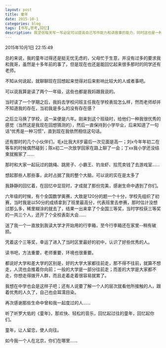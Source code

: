 ```yaml
---
layout: post
title: 童年
date: 2015-10-1
categories: blog
tags: [书写,思考,回忆]
description: 我坚信每天写一写必定可以提高自己写作能力和讲故事的能力，同时这也是一种个人的商业模式，虽然目前必定不能带来受益，但是我相信未来必定会带来好处。
---
```



2015年10月1日 22:15:49

总的来说，我的童年过得还是挺无忧无虑的，父母忙于生意，并没有过多的要求我和我哥，虽然是十多年前的事了，但是现在也还是能回忆起来很多那时的同学还有老师。

不知从何说起，就聊聊现在回想起来觉得对后来影响比较大的人或者事吧。

可以说我算是读了两个一年级，这些也都是我妈跟我说的。

当时读了一个学期之后，我妈去学校问班主任我在学校表现怎么样，然而老师却并不知道我的存在，当初我是多么的没有存在感？

之后立马换了学校，这一呆便是六年。刚来到这个班级时，给他们一种我很优秀的感觉（当然这是我现在回想猜测的），然后一直保持到小学毕业，后来知道了一句话“优秀是一种习惯”，直到现在我依然相信这句话。

还有那时的几个小伙伴们，毛x比我大8岁最后一次见面是高一；刘x今年年初二在等车的时候偶然碰到；陈x初二一次放学回家在路上聊了一会；丁xx我小学还没结束就搬家了......

那时和大家一起玩过的跳绳、跳房子、小霸王、钓龙虾、拾荒卖钱了去游戏室......

想起那些人那些事，此时占据了我的整个大脑，可以说的实在是太多了

我静静的回忆着，在回忆中显现时，才成就了那份完美，感谢生命中遇到了你们。

六年级的时候，有个全国数学奥赛，大致是120分的题一个十分，学校先组织了初赛，当时我是以50分的成绩拿到了班里最高分，代表班里去参赛，那时估计没想过那么多，稀里糊涂的就去了，结果一出来拿了个全国三等奖，当时学校获三等奖的一共三个人，还开了个全校表彰大会......

送了我一个一直放到我读大学才开始用的行李箱，至今行李箱还在家里--稍有破损。

凭着这个三等奖，幸运了进入了当时区里最好的初中，认识了好些优秀的人。

读书吧，方法重要，老师重要，环境也很重要。

都说好大学和差大学的区别是，好的大学大家都往前走，那不得不往前，就算不想走，人流也会推着你向前；一般的大学是一部分往前走；而差的大学是大家都不走，你想走得拨开人群，而且走着走着很容易就累了。

我想在中学也会是这样子吧；还有人说要了解一个人的层次就看他所接触的人，跟着优秀的人久了，自己也会耳濡目染。

再次感谢那些生命中曾和我一起度过的人......

听了听罗大佑的《童年》，那欢快、轻松的音乐，回忆起过往的童年，回忆起你们。

童年，让人留恋，使人向往。

如今我一个人在北京，你们在哪里......

